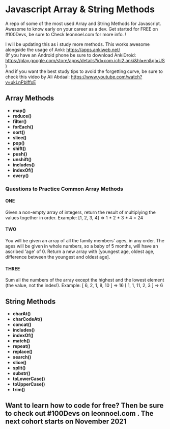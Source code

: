 <h1>Javascript Array & String Methods</h1>

A repo of some of the most used Array and String Methods for Javascript. Awesome to know early on your career as a dev. Get started for FREE on #100Devs, be sure to Check leonnoel.com for more info. !

I will be updating this as i study more methods. This works awesome alongside the usage of Anki: https://apps.ankiweb.net/
<br>
(If you have an Android phone be sure to download AnkiDroid: https://play.google.com/store/apps/details?id=com.ichi2.anki&hl=en&gl=US )
<br>
And if you want the best study tips to avoid the forgetting curve, be sure to check this video by Ali Abdaal: https://www.youtube.com/watch?v=ukLnPbIffxE

<h2>Array Methods</h2>
<ul>
  <li><strong>map()</strong></li>
  <li><strong>reduce()</strong></li>
  <li><strong>filter()</strong></li>
  <li><strong>forEach()</strong></li>
  <li><strong>sort()</strong></li>
  <li><strong>slice()</strong></li>
  <li><strong>pop()</strong></li>
  <li><strong>shift()</strong></li>
  <li><strong>push()</strong></li>
  <li><strong>unshift()</strong></li>
  <li><strong>includes()</strong></li>
  <li><strong>indexOf()</strong></li>
  <li><strong>every()</strong></li>
</ul>

<h3>Questions to Practice Common Array Methods</h3>

<h4>ONE</h4>
<p>Given a non-empty array of integers, return the result of multiplying the values together in order. Example: [1, 2, 3, 4] => 1 * 2 * 3 * 4 = 24</p>

<h4>TWO</h4>
<p>You will be given an array of all the family members' ages, in any order. The ages will be given in whole numbers, so a baby of 5 months, will have an ascribed 'age' of 0. Return a new array with [youngest age, oldest age, difference between the youngest and oldest age]. 
</p>

<h4>THREE</h4>
<p>Sum all the numbers of the array except the highest and the lowest element (the value, not the index!). Example: [ 6, 2, 1, 8, 10 ] => 16 [ 1, 1, 11, 2, 3 ] => 6
</p>


<h2>String Methods</h2>
<ul>
  <li><strong>charAt()</strong></li>
  <li><strong>charCodeAt()</strong></li>
  <li><strong>concat()</strong></li>
  <li><strong>includes()</strong></li>
  <li><strong>indexOf()</strong></li>
  <li><strong>match()</strong></li>
  <li><strong>repeat()</strong></li>
  <li><strong>replace()</strong></li>
  <li><strong>search()</strong></li>
  <li><strong>slice()</strong></li>
  <li><strong>split()</strong></li>
  <li><strong>substr()</strong></li>
  <li><strong>toLowerCase()</strong></li>
  <li><strong>toUpperCase()</strong></li>
  <li><strong>trim()</strong></li>
</ul>

<h2>Want to learn how to code for free? Then be sure to check out #100Devs on leonnoel.com . The next cohort starts on November 2021</h2>
